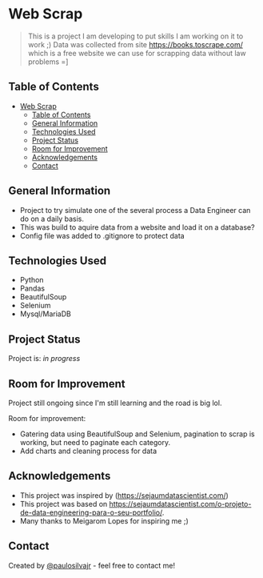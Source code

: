 # Web Scrap
> This is a project I am developing to put skills I am working on it to work ;)
> Data was collected from site https://books.toscrape.com/ which is a free website we can use for scrapping data without law problems =]

## Table of Contents
- [Web Scrap](#web-scrap)
  - [Table of Contents](#table-of-contents)
  - [General Information](#general-information)
  - [Technologies Used](#technologies-used)
  - [Project Status](#project-status)
  - [Room for Improvement](#room-for-improvement)
  - [Acknowledgements](#acknowledgements)
  - [Contact](#contact)
<!-- * [License](#license) -->


## General Information
- Project to try simulate one of the several process a Data Engineer can do on a daily basis.
- This was build to aquire data from a website and load it on a database?
- Config file was added to .gitignore to protect data


## Technologies Used
- Python
- Pandas
- BeautifulSoup
- Selenium
- Mysql/MariaDB

## Project Status
Project is: _in progress_


## Room for Improvement
Project still ongoing since I'm still learning and the road is big lol.

Room for improvement:
- Gatering data using BeautifulSoup and Selenium, pagination to scrap is working, but need to paginate each category.
- Add charts and cleaning process for data


## Acknowledgements
- This project was inspired by (https://sejaumdatascientist.com/)
- This project was based on https://sejaumdatascientist.com/o-projeto-de-data-engineering-para-o-seu-portfolio/.
- Many thanks to Meigarom Lopes for inspiring me ;)


## Contact
Created by [@paulosilvajr](https://www.linkedin.com/in/paulosilvajr/) - feel free to contact me!
